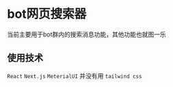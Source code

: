 
# bot网页搜索器

当前主要用于bot群内的搜索消息功能，其他功能也就图一乐

## 使用技术

`React` `Next.js` `MeterialUI` 
并没有用 `tailwind css`
